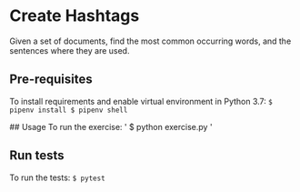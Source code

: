 # Create Hashtags
Given a set of documents, find the most common occurring words, and the sentences where they are used.

## Pre-requisites
To install requirements and enable virtual environment in Python 3.7:
`
$ pipenv install
$ pipenv shell
`

## Usage
To run the exercise:
'
$ python exercise.py
'

## Run tests
To run the tests:
`
$ pytest
`
